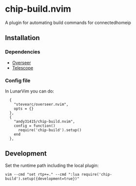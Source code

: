 # chip-build.nvim
A plugin for automating build commands for connectedhomeip

## Installation

### Dependencies

- [Overseer](https://github.com/stevearc/overseer.nvim)
- [Telescope](https://github.com/nvim-telescope/telescope.nvim)

### Config file

In LunarVim you can do:

```
  {
    "stevearc/overseer.nvim",
    opts = {}
  },
  {
    "andy31415/chip-build.nvim",
    config = function()
      require('chip-build').setup()
    end
  },
```

## Development

Set the runtime path including the local plugin:

```
vim --cmd "set rtp+=." --cmd ":lua require('chip-build').setup({development=true})"
```
